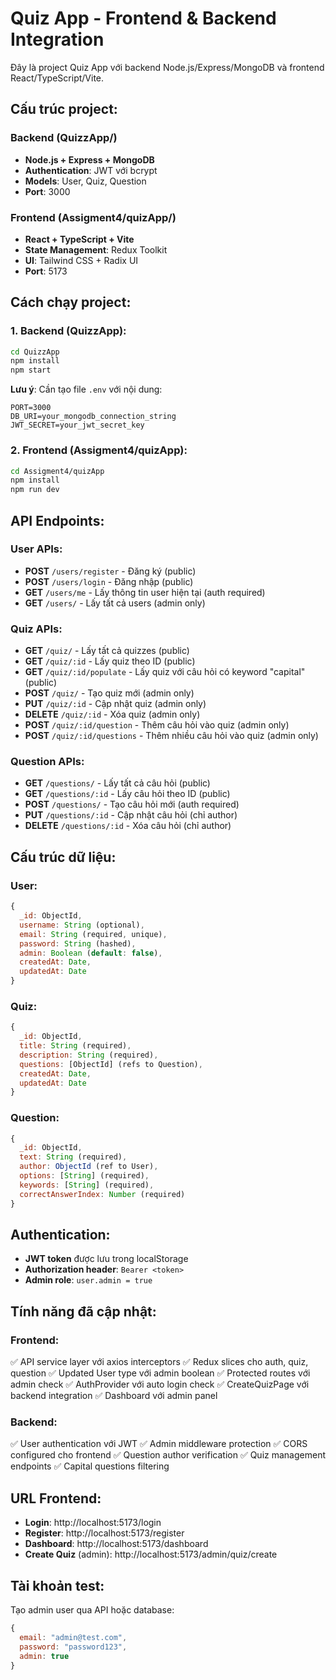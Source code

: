 # Quiz App - Frontend & Backend Integration

Đây là project Quiz App với backend Node.js/Express/MongoDB và frontend React/TypeScript/Vite.

## Cấu trúc project:

### Backend (QuizzApp/)

- **Node.js + Express + MongoDB**
- **Authentication**: JWT với bcrypt
- **Models**: User, Quiz, Question
- **Port**: 3000

### Frontend (Assigment4/quizApp/)

- **React + TypeScript + Vite**
- **State Management**: Redux Toolkit
- **UI**: Tailwind CSS + Radix UI
- **Port**: 5173

## Cách chạy project:

### 1. Backend (QuizzApp):

```bash
cd QuizzApp
npm install
npm start
```

**Lưu ý**: Cần tạo file `.env` với nội dung:

```
PORT=3000
DB_URI=your_mongodb_connection_string
JWT_SECRET=your_jwt_secret_key
```

### 2. Frontend (Assigment4/quizApp):

```bash
cd Assigment4/quizApp
npm install
npm run dev
```

## API Endpoints:

### User APIs:

- **POST** `/users/register` - Đăng ký (public)
- **POST** `/users/login` - Đăng nhập (public)
- **GET** `/users/me` - Lấy thông tin user hiện tại (auth required)
- **GET** `/users/` - Lấy tất cả users (admin only)

### Quiz APIs:

- **GET** `/quiz/` - Lấy tất cả quizzes (public)
- **GET** `/quiz/:id` - Lấy quiz theo ID (public)
- **GET** `/quiz/:id/populate` - Lấy quiz với câu hỏi có keyword "capital" (public)
- **POST** `/quiz/` - Tạo quiz mới (admin only)
- **PUT** `/quiz/:id` - Cập nhật quiz (admin only)
- **DELETE** `/quiz/:id` - Xóa quiz (admin only)
- **POST** `/quiz/:id/question` - Thêm câu hỏi vào quiz (admin only)
- **POST** `/quiz/:id/questions` - Thêm nhiều câu hỏi vào quiz (admin only)

### Question APIs:

- **GET** `/questions/` - Lấy tất cả câu hỏi (public)
- **GET** `/questions/:id` - Lấy câu hỏi theo ID (public)
- **POST** `/questions/` - Tạo câu hỏi mới (auth required)
- **PUT** `/questions/:id` - Cập nhật câu hỏi (chỉ author)
- **DELETE** `/questions/:id` - Xóa câu hỏi (chỉ author)

## Cấu trúc dữ liệu:

### User:

```javascript
{
  _id: ObjectId,
  username: String (optional),
  email: String (required, unique),
  password: String (hashed),
  admin: Boolean (default: false),
  createdAt: Date,
  updatedAt: Date
}
```

### Quiz:

```javascript
{
  _id: ObjectId,
  title: String (required),
  description: String (required),
  questions: [ObjectId] (refs to Question),
  createdAt: Date,
  updatedAt: Date
}
```

### Question:

```javascript
{
  _id: ObjectId,
  text: String (required),
  author: ObjectId (ref to User),
  options: [String] (required),
  keywords: [String] (required),
  correctAnswerIndex: Number (required)
}
```

## Authentication:

- **JWT token** được lưu trong localStorage
- **Authorization header**: `Bearer <token>`
- **Admin role**: `user.admin = true`

## Tính năng đã cập nhật:

### Frontend:

✅ API service layer với axios interceptors
✅ Redux slices cho auth, quiz, question
✅ Updated User type với admin boolean
✅ Protected routes với admin check
✅ AuthProvider với auto login check
✅ CreateQuizPage với backend integration
✅ Dashboard với admin panel

### Backend:

✅ User authentication với JWT
✅ Admin middleware protection
✅ CORS configured cho frontend
✅ Question author verification
✅ Quiz management endpoints
✅ Capital questions filtering

## URL Frontend:

- **Login**: http://localhost:5173/login
- **Register**: http://localhost:5173/register
- **Dashboard**: http://localhost:5173/dashboard
- **Create Quiz** (admin): http://localhost:5173/admin/quiz/create

## Tài khoản test:

Tạo admin user qua API hoặc database:

```javascript
{
  email: "admin@test.com",
  password: "password123",
  admin: true
}
```
